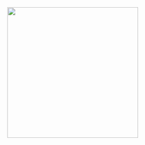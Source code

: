 <img width="300" src="https://cdn.discordapp.com/attachments/479100654233714700/1066977102622113792/image.png">
